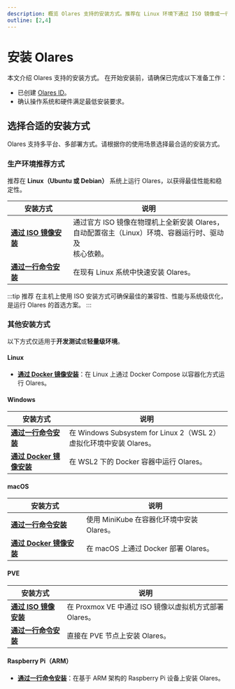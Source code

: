 ```yaml
---
description: 概览 Olares 支持的安装方式。推荐在 Linux 环境下通过 ISO 镜像或一行命令安装。其他平台（如 macOS、Windows、PVE、Raspberry Pi）适用于测试和开发。
outline: [2,4]
---
```


# 安装 Olares

本文介绍 Olares 支持的安装方式。 在开始安装前，请确保已完成以下准备工作：
- 已创建 [Olares ID](create-olares-id.md)。
- 确认操作系统和硬件满足最低安装要求。

## 选择合适的安装方式

Olares 支持多平台、多部署方式。请根据你的使用场景选择最合适的安装方式。

### 生产环境推荐方式

推荐在 **Linux（Ubuntu 或 Debian）** 系统上运行 Olares，以获得最佳性能和稳定性。

| 安装方式 | 说明 |
|----------|------|
| [**通过 ISO 镜像安装**](install-linux-iso.md) | 通过官方 ISO 镜像在物理机上全新安装 Olares，<br/>自动配置宿主（Linux）环境、容器运行时、驱动及<br/>核心依赖。 |
| [**通过一行命令安装**](linux-install-command.md) | 在现有 Linux 系统中快速安装 Olares。 |

:::tip 推荐
在主机上使用 ISO 安装方式可确保最佳的兼容性、性能与系统级优化，是运行 Olares 的首选方案。
:::

### 其他安装方式

以下方式仅适用于**开发测试**或**轻量级环境**。

#### Linux

- [**通过 Docker 镜像安装**](install-linux-docker.md)：在 Linux 上通过 Docker Compose 以容器化方式运行 Olares。

#### Windows

| 安装方式 | 说明                                                     |
|----------|--------------------------------------------------------|
| [**通过一行命令安装**](install-windows-script.md) | 在 Windows Subsystem for Linux 2（WSL 2）虚拟化环境中安装 Olares。 |
| [**通过 Docker 镜像安装**](install-windows-docker.md) | 在 WSL2 下的 Docker 容器中运行 Olares。                         |

#### macOS

| 安装方式 | 说明                            |
|----------|-------------------------------|
| [**通过一行命令安装**](install-mac-script.md) | 使用 MiniKube 在容器化环境中安装 Olares。 |
| [**通过 Docker 镜像安装**](install-mac-docker.md) | 在 macOS 上通过 Docker 部署 Olares。 |

#### PVE

| 安装方式 | 说明                                      |
|----------|-----------------------------------------|
| [**通过 ISO 镜像安装**](install-pve-iso.md) | 在 Proxmox VE 中通过 ISO 镜像以虚拟机方式部署 Olares。 |
| [**通过一行命令安装**](install-pve-script.md) | 直接在 PVE 节点上安装 Olares。  |

#### Raspberry Pi（ARM）

- [**通过一行命令安装**](install-raspberry-pi.md)：在基于 ARM 架构的 Raspberry Pi 设备上安装 Olares。

